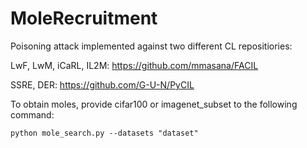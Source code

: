 # MoleRecruitment

Poisoning attack implemented against two different CL repositiories:

LwF, LwM, iCaRL, IL2M: https://github.com/mmasana/FACIL

SSRE, DER: https://github.com/G-U-N/PyCIL



To obtain moles, provide cifar100 or imagenet_subset to the following command:
```
python mole_search.py --datasets "dataset"
```



